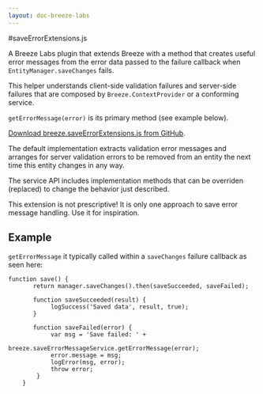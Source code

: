 ```yaml
---
layout: doc-breeze-labs
---
```

#saveErrorExtensions.js

A Breeze Labs plugin that extends Breeze with a method that creates useful error messages from the error data passed to the failure callback when `EntityManager.saveChanges` fails.

This helper understands client-side validation failures and server-side failures that are composed by `Breeze.ContextProvider` or a conforming service.

`getErrorMessage(error)` is its primary method (see example below).

[Download breeze.saveErrorExtensions.js from GitHub](https://github.com/Breeze/breeze.js.labs/blob/master/breeze.saveErrorExtensions.js).

The default implementation extracts validation error messages and arranges for server validation errors to be removed from an entity the next time this entity changes in any way.

The service API includes implementation methods that can be overriden (replaced) to change the behavior just described.

This extension is not prescriptive!  It is only one approach to save error message handling. Use it for inspiration.

## Example ##

`getErrorMessage` it typically called within a `saveChanges` failure callback as seen here:

    function save() {
           return manager.saveChanges().then(saveSucceeded, saveFailed);

           function saveSucceeded(result) {
                logSuccess('Saved data', result, true);
           }

           function saveFailed(error) {
                var msg = 'Save failed: ' +
                      breeze.saveErrorMessageService.getErrorMessage(error);
                error.message = msg;
                logError(msg, error);
                throw error;
            }
        }
